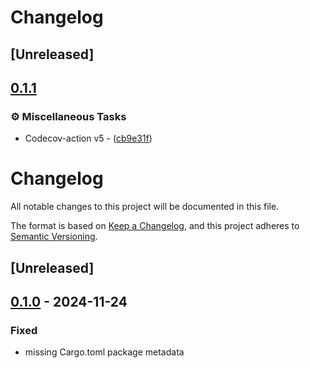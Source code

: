 # Changelog

## [Unreleased]

## [0.1.1](https://github.com/elcoosp/scrpr/compare/v0.1.0...v0.1.1)

### ⚙️ Miscellaneous Tasks

- Codecov-action v5 - ([cb9e31f](https://github.com/elcoosp/scrpr/commit/cb9e31f987546f46d19beff68d7d3cecdb9e0594))

# Changelog

All notable changes to this project will be documented in this file.

The format is based on [Keep a Changelog](https://keepachangelog.com/en/1.0.0/),
and this project adheres to [Semantic Versioning](https://semver.org/spec/v2.0.0.html).

## [Unreleased]

## [0.1.0](https://github.com/elcoosp/scrpr/releases/tag/v0.1.0) - 2024-11-24

### Fixed

- missing Cargo.toml package metadata
